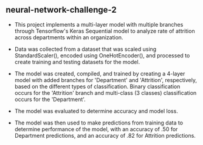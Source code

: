 ## neural-network-challenge-2

* This project implements a multi-layer model with multiple branches through Tensorflow's Keras Sequential model to analyze rate of attrition across departments within an organization.

* Data was collected from a dataset that was scaled using StandardScaler(), encoded using OneHotEncoder(), and processed to create training and testing datasets for the model.

* The model was created, compiled, and trained by creating a 4-layer model with added branches for 'Department' and 'Attrition', respectively, based on the different types of classification. Binary classification occurs for the 'Attrition' branch and multi-class (3 classes) classification occurs for the 'Department'.

* The model was evaluated to determine accuracy and model loss.

* The model was then used to make predictions from training data to determine performance of the model, with an accuracy of .50 for Department predictions, and an accuracy of .82 for Attrition predictions.
